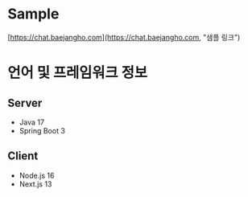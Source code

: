 # Sample
  [https://chat.baejangho.com](https://chat.baejangho.com, "샘플 링크")
  
# 언어 및 프레임워크 정보  
## Server
  * Java 17
  * Spring Boot 3

## Client
  * Node.js 16
  * Next.js 13

